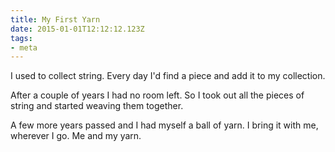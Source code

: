 ```yaml
---
title: My First Yarn
date: 2015-01-01T12:12:12.123Z
tags:
- meta
---
```


I used to collect string. Every day I'd find a piece and add it to my collection.

After a couple of years I had no room left. So I took out all the pieces of string and started weaving them together.

A few more years passed and I had myself a ball of yarn. I bring it with me, wherever I go. Me and my yarn.